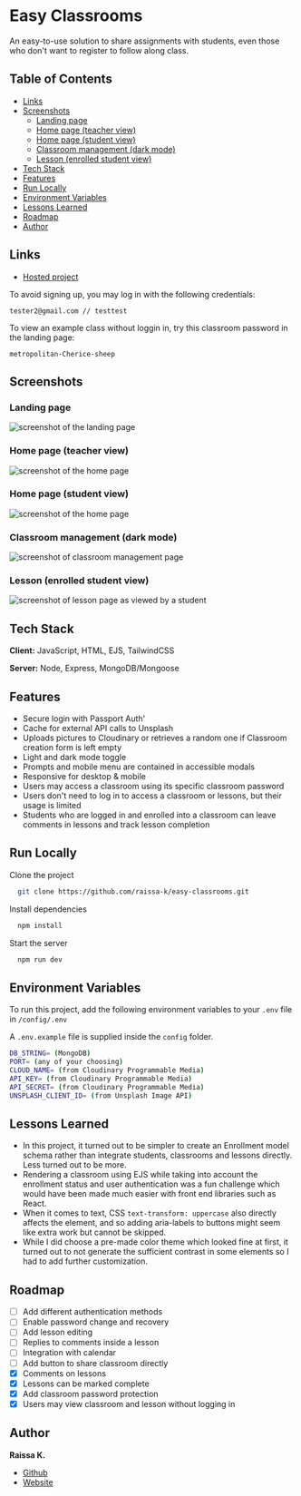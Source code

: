# Easy Classrooms

An easy-to-use solution to share assignments with students, even those who don't want to register to follow along class.


## Table of Contents

* [Links](#links)
* [Screenshots](#screenshots)
  + [Landing page](#landing-page)
  + [Home page (teacher view)](#home-page--teacher-view-)
  + [Home page (student view)](#home-page--student-view-)
  + [Classroom management (dark mode)](#classroom-management--dark-mode-)
  + [Lesson (enrolled student view)](#lesson--enrolled-student-view-)
* [Tech Stack](#tech-stack)
* [Features](#features)
* [Run Locally](#run-locally)
* [Environment Variables](#environment-variables)
* [Lessons Learned](#lessons-learned)
* [Roadmap](#roadmap)
* [Author](#author)

## Links

- [Hosted project](https://easy-classrooms.raissak.com/)

To avoid signing up, you may log in with the following credentials:

`tester2@gmail.com // testtest`

To view an example class without loggin in, try this classroom password in the landing page:

`metropolitan-Cherice-sheep`

## Screenshots

### Landing page
![screenshot of the landing page](https://i.imgur.com/mb4s7kGl.png)

### Home page (teacher view)
![screenshot of the home page](https://i.imgur.com/mCUiLwJl.png)

### Home page (student view)
![screenshot of the home page](https://i.imgur.com/351B58Il.png)

### Classroom management (dark mode)
![screenshot of classroom management page](https://i.imgur.com/Wv8kg0Bl.png)

### Lesson (enrolled student view)
![screenshot of lesson page as viewed by a student](https://i.imgur.com/45AepZvl.png)
## Tech Stack

**Client:** JavaScript, HTML, EJS, TailwindCSS

**Server:** Node, Express, MongoDB/Mongoose

## Features

  - Secure login with Passport Auth'
  - Cache for external API calls to Unsplash
  - Uploads pictures to Cloudinary or retrieves a random one if Classroom creation form is left empty
  - Light and dark mode toggle
  - Prompts and mobile menu are contained in accessible modals
  - Responsive for desktop & mobile
  - Users may access a classroom using its specific classroom password
  - Users don't need to log in to access a classroom or lessons, but their usage is limited
  - Students who are logged in and enrolled into a classroom can leave comments in lessons and track lesson completion
## Run Locally

Clone the project

```bash
  git clone https://github.com/raissa-k/easy-classrooms.git
```
Install dependencies

```bash
  npm install
```

Start the server

```bash
  npm run dev
```

## Environment Variables

To run this project, add the following environment variables to your `.env` file in `/config/.env`

A `.env.example` file is supplied inside the `config` folder.

```bash
DB_STRING= (MongoDB)
PORT= (any of your choosing)
CLOUD_NAME= (from Cloudinary Programmable Media)
API_KEY= (from Cloudinary Programmable Media)
API_SECRET= (from Cloudinary Programmable Media)
UNSPLASH_CLIENT_ID= (from Unsplash Image API)
```

## Lessons Learned

- In this project, it turned out to be simpler to create an Enrollment model schema rather than integrate students, classrooms and lessons directly. Less turned out to be more.
- Rendering a classroom using EJS while taking into account the enrollment status and user authentication was a fun challenge which would have been made much easier with front end libraries such as React.
- When it comes to text, CSS `text-transform: uppercase` also directly affects the element, and so adding aria-labels to buttons might seem like extra work but cannot be skipped.
- While I did choose a pre-made color theme which looked fine at first, it turned out to not generate the sufficient contrast in some elements so I had to add further customization.
## Roadmap

- [ ]  Add different authentication methods
- [ ]  Enable password change and recovery
- [ ]  Add lesson editing
- [ ]  Replies to comments inside a lesson
- [ ]  Integration with calendar
- [ ]  Add button to share classroom directly
- [x]  Comments on lessons
- [x]  Lessons can be marked complete
- [x]  Add classroom password protection
- [x]  Users may view classroom and lesson without logging in
## Author

**Raissa K.**

- [Github](https://www.github.com/raissa-k)
- [Website](https://raissak.com)

